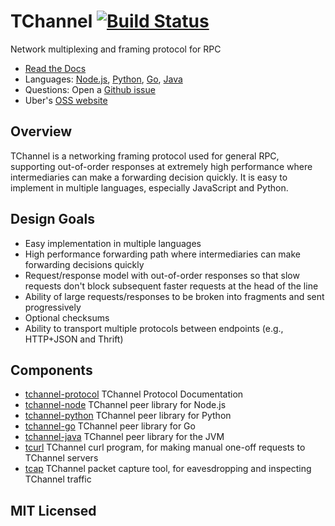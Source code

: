 # TChannel [![Build Status](https://travis-ci.org/uber/tchannel.svg?branch=master)](https://travis-ci.org/uber/tchannel)

Network multiplexing and framing protocol for RPC

* [Read the Docs][RTD]
* Languages: [Node.js][node], [Python][python], [Go][go], [Java][java]
* Questions: Open a [Github issue][issues]
* Uber's [OSS website][oss]

## Overview

TChannel is a networking framing protocol used for general RPC, supporting out-of-order responses at extremely high performance where intermediaries can make a forwarding decision quickly. It is easy to implement in multiple languages, especially JavaScript and Python.

## Design Goals

- Easy implementation in multiple languages
- High performance forwarding path where intermediaries can make forwarding
  decisions quickly
- Request/response model with out-of-order responses so that slow requests don't
  block subsequent faster requests at the head of the line
- Ability of large requests/responses to be broken into fragments and sent
  progressively
- Optional checksums
- Ability to transport multiple protocols between endpoints (e.g., HTTP+JSON
  and Thrift)

## Components

- [tchannel-protocol](https://github.com/uber/tchannel/tree/master/docs/protocol.md) TChannel Protocol Documentation
- [tchannel-node](https://github.com/uber/tchannel-node) TChannel
  peer library for Node.js
- [tchannel-python](https://github.com/uber/tchannel-python)
  TChannel peer library for Python
- [tchannel-go](https://github.com/uber/tchannel-go)
  TChannel peer library for Go
- [tchannel-java](https://github.com/uber/tchannel-java)
  TChannel peer library for the JVM
- [tcurl](https://github.com/uber/tcurl) TChannel curl program, for making manual
  one-off requests to TChannel servers
- [tcap](https://github.com/uber/tcap/) TChannel packet capture tool, for
  eavesdropping and inspecting TChannel traffic

[Thrift]: https://thrift.apache.org/
[node]: https://github.com/uber/tchannel-node
[python]: https://github.com/uber/tchannel-python
[go]: https://github.com/uber/tchannel-go
[java]: https://github.com/uber/tchannel-java
[RTD]: http://tchannel.readthedocs.org/en/latest/
[issues]: https://github.com/uber/hyperbahn/issues
[oss]: https://uber.github.io/

## MIT Licensed
